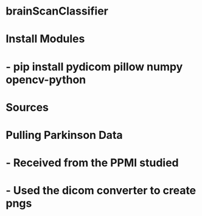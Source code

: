 # brainScanClassifier

# Install Modules
# - pip install pydicom pillow numpy opencv-python






#   Sources

#       Pulling Parkinson Data
#       - Received from the PPMI studied
#       - Used the dicom converter to create pngs